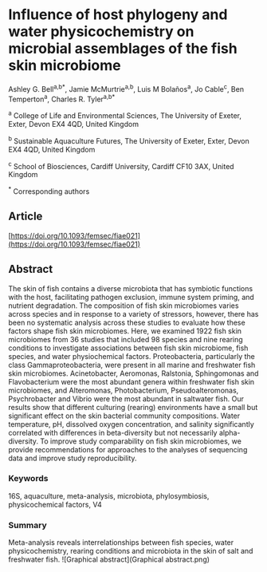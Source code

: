 # Influence of host phylogeny and water physicochemistry on microbial assemblages of the fish skin microbiome

Ashley G. Bell<sup>a,b*</sup>, Jamie McMurtrie<sup>a,b</sup>, Luis M Bolaños<sup>a</sup>, Jo Cable<sup>c</sup>, Ben Temperton<sup>a</sup>, Charles R. Tyler<sup>a,b*</sup>

<sup>a</sup> College of Life and Environmental Sciences, The University of Exeter, Exter, Devon EX4 4QD, United Kingdom

<sup>b</sup> Sustainable Aquaculture Futures, The University of Exeter, Exter, Devon EX4 4QD, United Kingdom

<sup>c</sup> School of Biosciences, Cardiff University, Cardiff CF10 3AX, United Kingdom

<sup>*</sup> Corresponding authors

## Article
[https://doi.org/10.1093/femsec/fiae021](https://doi.org/10.1093/femsec/fiae021)

## Abstract
The skin of fish contains a diverse microbiota that has symbiotic functions with the host, facilitating pathogen exclusion, immune system priming, and nutrient degradation. The composition of fish skin microbiomes varies across species and in response to a variety of stressors, however, there has been no systematic analysis across these studies to evaluate how these factors shape fish skin microbiomes. Here, we examined 1922 fish skin microbiomes from 36 studies that included 98 species and nine rearing conditions to investigate associations between fish skin microbiome, fish species, and water physiochemical factors. Proteobacteria, particularly the class Gammaproteobacteria, were present in all marine and freshwater fish skin microbiomes. Acinetobacter, Aeromonas, Ralstonia, Sphingomonas and Flavobacterium were the most abundant genera within freshwater fish skin microbiomes, and Alteromonas, Photobacterium, Pseudoalteromonas, Psychrobacter and Vibrio were the most abundant in saltwater fish. Our results show that different culturing (rearing) environments have a small but significant effect on the skin bacterial community compositions. Water temperature, pH, dissolved oxygen concentration, and salinity significantly correlated with differences in beta-diversity but not necessarily alpha-diversity. To improve study comparability on fish skin microbiomes, we provide recommendations for approaches to the analyses of sequencing data and improve study reproducibility.

### Keywords
16S, aquaculture, meta-analysis, microbiota, phylosymbiosis, physicochemical factors, V4

### Summary
Meta-analysis reveals interrelationships between fish species, water physicochemistry, rearing conditions and microbiota in the skin of salt and freshwater fish.
![Graphical abstract](Graphical abstract.png)
